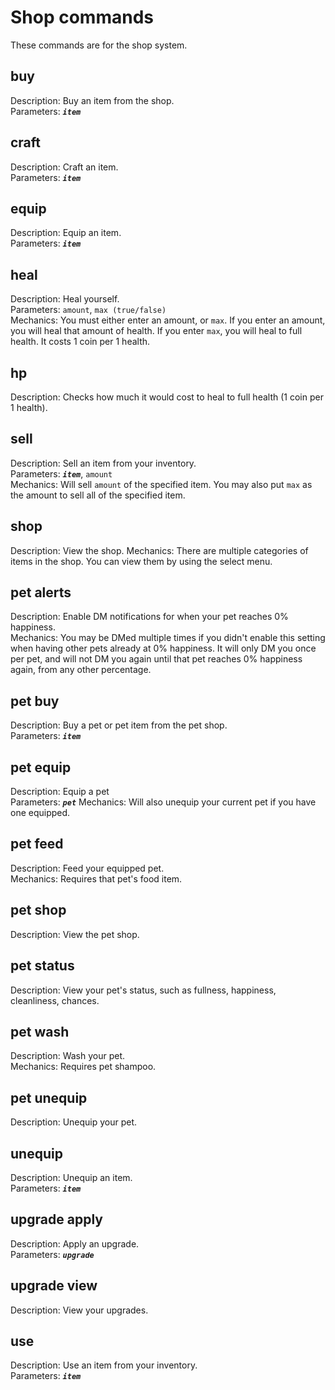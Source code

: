 # Shop commands

These commands are for the shop system.

## buy

Description: Buy an item from the shop. \
Parameters: **_`item`_**

## craft

Description: Craft an item. \
Parameters: **_`item`_**

## equip

Description: Equip an item. \
Parameters: **_`item`_**

## heal

Description: Heal yourself. \
Parameters: `amount`, `max (true/false)` \
Mechanics: You must either enter an amount, or `max`. If you enter an amount, you will heal that amount of health. If you enter `max`, you will heal to full health. It costs 1 coin per 1 health.

## hp

Description: Checks how much it would cost to heal to full health (1 coin per 1 health).

## sell

Description: Sell an item from your inventory. \
Parameters: **_`item`_**, `amount` \
Mechanics: Will sell `amount` of the specified item. You may also put `max` as the amount to sell all of the specified item.

## shop

Description: View the shop.
Mechanics: There are multiple categories of items in the shop. You can view them by using the select menu.

## pet alerts

Description: Enable DM notifications for when your pet reaches 0% happiness. \
Mechanics: You may be DMed multiple times if you didn't enable this setting when having other pets already at 0% happiness. It will only DM you once per pet, and will not DM you again until that pet reaches 0% happiness again, from any other percentage.

## pet buy

Description: Buy a pet or pet item from the pet shop. \
Parameters: **_`item`_**

## pet equip

Description: Equip a pet \
Parameters: **_`pet`_**
Mechanics: Will also unequip your current pet if you have one equipped.

## pet feed

Description: Feed your equipped pet. \
Mechanics: Requires that pet's food item.

## pet shop

Description: View the pet shop.

## pet status

Description: View your pet's status, such as fullness, happiness, cleanliness, chances.

## pet wash

Description: Wash your pet. \
Mechanics: Requires pet shampoo.

## pet unequip

Description: Unequip your pet.

## unequip

Description: Unequip an item. \
Parameters: **_`item`_**

## upgrade apply

Description: Apply an upgrade. \
Parameters: **_`upgrade`_**

## upgrade view

Description: View your upgrades.

## use

Description: Use an item from your inventory. \
Parameters: **_`item`_**
